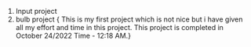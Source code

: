 1. Input project
2. bulb project { This is my first project which is not nice but i have given all my effort and time in this project. This project is completed in October 24/2022 Time - 12:18 AM.}
